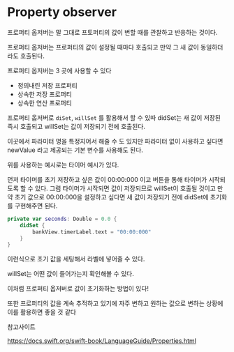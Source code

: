 # Property observer

프로퍼티 옵저버는 말 그대로 프토퍼티의 값이 변할 때를 관찰하고 반응하는 것이다.

프로퍼티 옵저버는 프로퍼티의 값이 설정될 때마다 호출되고 만약 그 새 값이 동일하더라도 호출된다.

프로퍼티 옵저버는 3 곳에 사용할 수 있다
- 정의내린 저장 프로퍼티
- 상속한 저장 프로퍼티
- 상속한 연산 프로퍼티

프로퍼티 옵저버로 `diSet`, `willSet` 를 활용해서 할 수 있따
didSet는 새 값이 저장된 즉시 호출되고
willSet는 값이 저장되기 전에 호출된다.

이곳에서 파라미터 명을 특정지어서 해줄 수 도 있지만 파라미터 없이 사용하고 싶다면 newValue 라고 제공되는 기본 변수를 사용해도 된다.

위를 사용하는 예시로는 타이머 예시가 있다.

먼저 타이머를 초기 저장하고 싶은 값이 00:00:000 이고 버튼을 통해 타이머가 시작되도록 할 수 있다.
그럼 타이머가 시작되면 값이 저장되므로 willSet이 호출될 것이고 만약 초기 값으로 00:00:000을 설정하고 싶다면 새 값이 저장되기 전에 didSet에 초기화를 구현해주면 된다.

```swift
private var seconds: Double = 0.0 {
    didSet {
        bankView.timerLabel.text = "00:00:000"
    }
}
```

이런식으로 초기 값을 세팅해서 라벨에 넣어줄 수 있다.

willSet는 어떤 값이 들어가는지 확인해볼 수 있다.

이처럼 프로퍼티 옵저버로 값이 초기화하는 방법이 있다!

또한 프로퍼티의 값을 계속 추적하고 있기에 자주 변하고 원하는 값으로 변하는 상황에 이를 활용하면 좋을 것 같다

참고사이트

https://docs.swift.org/swift-book/LanguageGuide/Properties.html